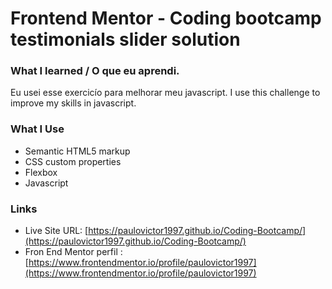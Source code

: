 # Frontend Mentor - Coding bootcamp testimonials slider solution

### What I learned / O que eu aprendi.
Eu usei esse exercicío para melhorar meu javascript.
I use this challenge to improve my skills in javascript.

### What I Use
- Semantic HTML5 markup
- CSS custom properties
- Flexbox
- Javascript

### Links
- Live Site URL: [https://paulovictor1997.github.io/Coding-Bootcamp/](https://paulovictor1997.github.io/Coding-Bootcamp/)
- Fron End Mentor perfil : [https://www.frontendmentor.io/profile/paulovictor1997](https://www.frontendmentor.io/profile/paulovictor1997)


